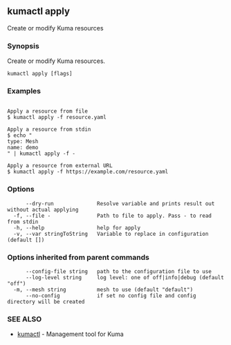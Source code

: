 ## kumactl apply

Create or modify Kuma resources

### Synopsis

Create or modify Kuma resources.

```
kumactl apply [flags]
```

### Examples

```

Apply a resource from file
$ kumactl apply -f resource.yaml

Apply a resource from stdin
$ echo "
type: Mesh
name: demo
" | kumactl apply -f -

Apply a resource from external URL
$ kumactl apply -f https://example.com/resource.yaml

```

### Options

```
      --dry-run              Resolve variable and prints result out without actual applying
  -f, --file -               Path to file to apply. Pass - to read from stdin
  -h, --help                 help for apply
  -v, --var stringToString   Variable to replace in configuration (default [])
```

### Options inherited from parent commands

```
      --config-file string   path to the configuration file to use
      --log-level string     log level: one of off|info|debug (default "off")
  -m, --mesh string          mesh to use (default "default")
      --no-config            if set no config file and config directory will be created
```

### SEE ALSO

* [kumactl](kumactl.md)	 - Management tool for Kuma

